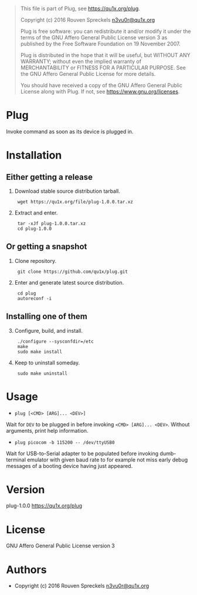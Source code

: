 > This file is part of Plug, see <https://qu1x.org/plug>.
> 
> Copyright (c) 2016 Rouven Spreckels <n3vu0r@qu1x.org>
> 
> Plug is free software: you can redistribute it and/or modify
> it under the terms of the GNU Affero General Public License version 3
> as published by the Free Software Foundation on 19 November 2007.
> 
> Plug is distributed in the hope that it will be useful,
> but WITHOUT ANY WARRANTY; without even the implied warranty of
> MERCHANTABILITY or FITNESS FOR A PARTICULAR PURPOSE. See the
> GNU Affero General Public License for more details.
> 
> You should have received a copy of the GNU Affero General Public License
> along with Plug. If not, see <https://www.gnu.org/licenses>.

Plug
====

Invoke command as soon as its device is plugged in.

Installation
============

Either getting a release
------------------------

1. Download stable source distribution tarball.

		wget https://qu1x.org/file/plug-1.0.0.tar.xz

2. Extract and enter.

		tar -xJf plug-1.0.0.tar.xz
		cd plug-1.0.0

Or getting a snapshot
---------------------

1. Clone repository.

		git clone https://github.com/qu1x/plug.git

2. Enter and generate latest source distribution.

		cd plug
		autoreconf -i

Installing one of them
----------------------

3. Configure, build, and install.

		./configure --sysconfdir=/etc
		make
		sudo make install

4. Keep to uninstall someday.

		sudo make uninstall

Usage
=====

* `plug [<CMD> [ARG]... <DEV>]`

Wait for `DEV` to be plugged in before invoking `<CMD> [ARG]... <DEV>`.
Without arguments, print help information.

* `plug picocom -b 115200 -- /dev/ttyUSB0`

Wait for USB-to-Serial adapter to be populated before invoking
dumb-terminal emulator with given baud rate to for example not miss
early debug messages of a booting device having just appeared.


Version
=======

plug-1.0.0 <https://qu1x.org/plug>

License
=======

GNU Affero General Public License version 3

Authors
=======

* Copyright (c) 2016 Rouven Spreckels <n3vu0r@qu1x.org>

